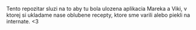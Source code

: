 Tento repozitar sluzi na to aby tu bola ulozena aplikacia Mareka a Viki, v ktorej si ukladame nase oblubene recepty, ktore sme varili alebo piekli na internate. <3
